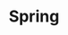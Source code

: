 ---
title: Spring
description: 学习Spring家族的框架是每个Java程序员的必经之路
image: category/spring.png

# Badge style
style:
    background: "#4a7c59"
    color: "#ffffff"
---